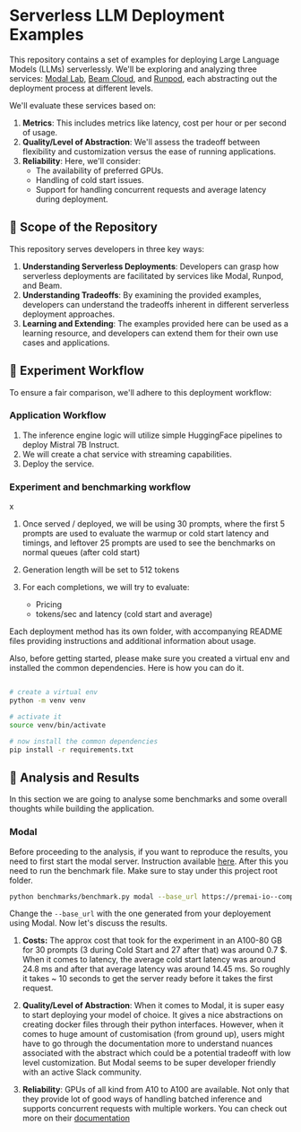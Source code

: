 # Serverless LLM Deployment Examples

This repository contains a set of examples for deploying Large Language Models (LLMs) serverlessly. We'll be exploring and analyzing three services: [Modal Lab](https://modal.com/), [Beam Cloud](https://www.beam.cloud/), and [Runpod](https://www.runpod.io/), each abstracting out the deployment process at different levels.

We'll evaluate these services based on:

1. **Metrics**: This includes metrics like latency, cost per hour or per second of usage.
2. **Quality/Level of Abstraction**: We'll assess the tradeoff between flexibility and customization versus the ease of running applications.
3. **Reliability**: Here, we'll consider:
   - The availability of preferred GPUs.
   - Handling of cold start issues.
   - Support for handling concurrent requests and average latency during deployment.

## 🔭 Scope of the Repository

This repository serves developers in three key ways:

1. **Understanding Serverless Deployments**: Developers can grasp how serverless deployments are facilitated by services like Modal, Runpod, and Beam.
2. **Understanding Tradeoffs**: By examining the provided examples, developers can understand the tradeoffs inherent in different serverless deployment approaches.
3. **Learning and Extending**: The examples provided here can be used as a learning resource, and developers can extend them for their own use cases and applications.

## 🔄 Experiment Workflow

To ensure a fair comparison, we'll adhere to this deployment workflow:

### Application Workflow 

1. The inference engine logic will utilize simple HuggingFace pipelines to deploy Mistral 7B Instruct. 
2. We will create a chat service with streaming capabilities.
3. Deploy the service.

### Experiment and benchmarking workflow
x
1. Once served / deployed, we will be using 30 prompts, where the first 5 prompts are used to evaluate the warmup or cold start latency and timings, and leftover 25 prompts are used to see the benchmarks on normal queues (after cold start)

2. Generation length will be set to 512 tokens

3. For each completions, we will try to evaluate:

    - Pricing
    - tokens/sec and latency (cold start and average)

Each deployment method has its own folder, with accompanying README files providing instructions and additional information about usage.

Also, before getting started, please make sure you created a virtual env and installed the common dependencies. Here is how you can do it.

```bash

# create a virtual env
python -m venv venv

# activate it
source venv/bin/activate

# now install the common dependencies
pip install -r requirements.txt

```

## 🧐 Analysis and Results 

In this section we are going to analyse some benchmarks and some overall thoughts while building the application. 

### Modal
Before proceeding to the analysis, if you want to reproduce the results, you need to first start the modal server. Instruction available [here](/modal/README.md). After this you need to run the benchmark file. Make sure to stay under this project root folder. 

```bash
python benchmarks/benchmark.py modal --base_url https://premai-io--completion-dev.modal.run
```
Change the `--base_url` with the one generated from your deployement using Modal. Now let's discuss the results. 

1. **Costs:** The approx cost that took for the experiment in an A100-80 GB for 30 prompts (3 during Cold Start and 27 after that) was around 0.7 $. When it comes to latency, the average cold start latency was around 24.8 ms and after that average latency was around 14.45 ms. So roughly it takes ~ 10 seconds to get the server ready before it takes the first request. 

2. **Quality/Level of Abstraction**: When it comes to Modal, it is super easy to start deploying your model of choice. It gives a nice abstractions on creating docker files through their python interfaces. However, when it comes to huge amount of customisation (from ground up), users might have to go through the documentation more to understand nuances associated with the abstract which could be a potential tradeoff with low level customization. But Modal seems to be super developer friendly with an active Slack community. 

3. **Reliability**: GPUs of all kind from A10 to A100 are available. Not only that they provide lot of good ways of handling batched inference and supports concurrent requests with multiple workers. You can check out more on their [documentation](https://modal.com/docs/examples)